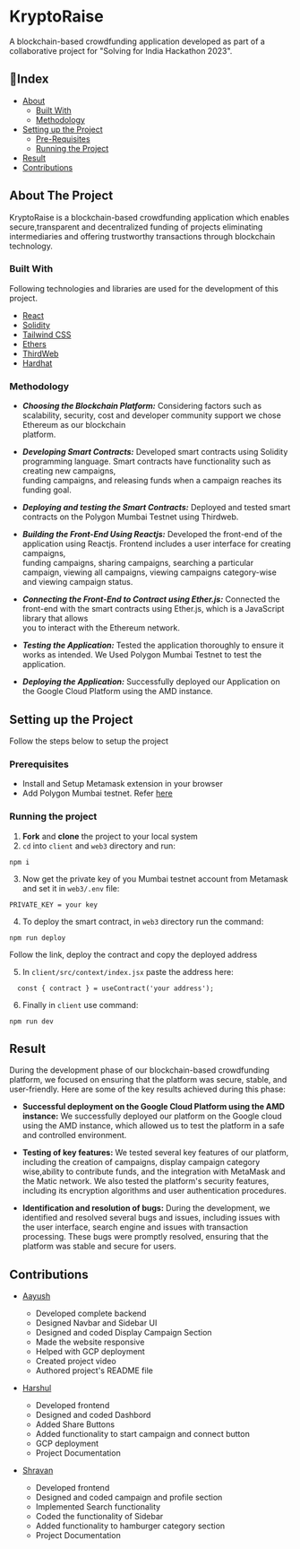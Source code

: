 
# KryptoRaise

 A blockchain-based crowdfunding application developed as part of a collaborative project for "Solving for India
Hackathon 2023".
## 📄Index

- [About](#about-the-project)
  - [Built With](#built-with)
  - [Methodology](#methodology)
- [Setting up the Project](#setting-up-the-project)
  - [Pre-Requisites](#prerequisites)
  - [Running the Project](#running-the-project)
- [Result](#result)
- [Contributions](#contributions)


 ## About The Project

 KryptoRaise is a blockchain-based crowdfunding application which enables secure,transparent and decentralized funding of projects eliminating intermediaries and offering trustworthy transactions through blockchain technology.


### Built With

Following technologies and libraries are used for the development of this project.

- [React](https://reactjs.org/)
- [Solidity](https://soliditylang.org/)
- [Tailwind CSS](https://tailwindcss.com/)
- [Ethers](https://ethers.org/)
- [ThirdWeb](https://thirdweb.com/)
- [Hardhat](https://hardhat.org/)

### Methodology

- ***Choosing the Blockchain Platform:*** Considering factors such as scalability, security, cost and developer community support we chose Ethereum as our blockchain     
  platform.

- ***Developing Smart Contracts:*** Developed smart contracts using Solidity programming language. Smart contracts have functionality such as creating new campaigns,  
  funding campaigns, and releasing funds when a campaign reaches its funding goal.

- ***Deploying and testing the Smart Contracts:*** Deployed and tested smart contracts on the Polygon Mumbai Testnet using Thirdweb. 

- ***Building the Front-End Using Reactjs:*** Developed the front-end of the application using Reactjs. Frontend includes a user interface for creating campaigns,    
  funding 
  campaigns, sharing campaigns, searching a particular campaign, viewing all campaigns,  viewing campaigns category-wise  and viewing campaign status.

- ***Connecting the Front-End to Contract using Ether.js:*** Connected the front-end with the smart contracts using Ether.js, which is a JavaScript library that allows   
  you to interact with the Ethereum network.

- ***Testing the Application:*** Tested the application thoroughly to ensure it works as intended. We Used  Polygon Mumbai Testnet to test the application.

- ***Deploying the Application:*** Successfully deployed our Application on the Google Cloud Platform using the AMD instance.



## Setting up the Project

Follow the steps below to setup the project

### Prerequisites

- Install and Setup Metamask extension in your browser
- Add Polygon Mumbai testnet. Refer [here](https://medium.com/stakingbits/how-to-connect-polygon-mumbai-testnet-to-metamask-fc3487a3871f) 

### Running the project


1. **Fork** and **clone** the project to your local system
2.  `cd` into `client` and `web3` directory and run:

```
npm i
```

3. Now get the private key of you Mumbai testnet account from Metamask and set it in `web3/.env` file:
```
PRIVATE_KEY = your key
```
4. To deploy the smart contract, in `web3` directory run the command:
```
npm run deploy
```
Follow the link, deploy the contract and copy the deployed address

5. In `client/src/context/index.jsx` paste the address here:

```
  const { contract } = useContract('your address');
```
6. Finally in `client` use command:
```
npm run dev
```

## Result
During the development phase of our blockchain-based crowdfunding platform, we focused on ensuring that the platform was secure, stable, and user-friendly. Here are some of the key results achieved during this phase:

- **Successful deployment on the Google Cloud Platform using the  AMD instance:** We successfully deployed our platform on the Google cloud using the AMD instance, which allowed us to test the platform in a safe and controlled environment.

- **Testing of key features:** We tested several key features of our platform, including the creation of campaigns, display campaign category wise,ability to contribute funds, and the integration with MetaMask and the Matic network. We also tested the platform's security features, including its encryption algorithms and user authentication procedures.

- **Identification and resolution of bugs:** During the development, we identified and resolved several bugs and issues, including issues with the user interface, search engine and issues with transaction processing. These bugs were promptly resolved, ensuring that the platform was stable and secure for users.


## Contributions
- [Aayush](https://github.com/aayushbisht)
  - Developed complete backend
  - Designed Navbar and Sidebar UI
  - Designed and coded Display Campaign Section
  - Made the website responsive
  - Helped with GCP deployment
  - Created project video
  - Authored project's README file

- [Harshul](https://github.com/harshul02)
  - Developed frontend
  - Designed and coded Dashbord
  - Added Share Buttons
  - Added functionality to start campaign and connect button
  - GCP deployment
  - Project Documentation

- [Shravan](https://github.com/shravan-das)
  - Developed frontend
  - Designed and coded campaign and profile section
  - Implemented Search functionality
  - Coded the functionality of Sidebar
  - Added functionality to hamburger category section
  - Project Documentation








 

 

